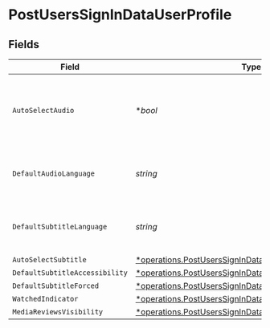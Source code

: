 # PostUsersSignInDataUserProfile


## Fields

| Field                                                                                                                                     | Type                                                                                                                                      | Required                                                                                                                                  | Description                                                                                                                               | Example                                                                                                                                   |
| ----------------------------------------------------------------------------------------------------------------------------------------- | ----------------------------------------------------------------------------------------------------------------------------------------- | ----------------------------------------------------------------------------------------------------------------------------------------- | ----------------------------------------------------------------------------------------------------------------------------------------- | ----------------------------------------------------------------------------------------------------------------------------------------- |
| `AutoSelectAudio`                                                                                                                         | **bool*                                                                                                                                   | :heavy_minus_sign:                                                                                                                        | If the account has automatically select audio and subtitle tracks enabled                                                                 | true                                                                                                                                      |
| `DefaultAudioLanguage`                                                                                                                    | *string*                                                                                                                                  | :heavy_check_mark:                                                                                                                        | The preferred audio language for the account                                                                                              | ja                                                                                                                                        |
| `DefaultSubtitleLanguage`                                                                                                                 | *string*                                                                                                                                  | :heavy_check_mark:                                                                                                                        | The preferred subtitle language for the account                                                                                           | en                                                                                                                                        |
| `AutoSelectSubtitle`                                                                                                                      | [*operations.PostUsersSignInDataAutoSelectSubtitle](../../models/operations/postuserssignindataautoselectsubtitle.md)                     | :heavy_minus_sign:                                                                                                                        | N/A                                                                                                                                       | 1                                                                                                                                         |
| `DefaultSubtitleAccessibility`                                                                                                            | [*operations.PostUsersSignInDataDefaultSubtitleAccessibility](../../models/operations/postuserssignindatadefaultsubtitleaccessibility.md) | :heavy_minus_sign:                                                                                                                        | N/A                                                                                                                                       | 1                                                                                                                                         |
| `DefaultSubtitleForced`                                                                                                                   | [*operations.PostUsersSignInDataDefaultSubtitleForced](../../models/operations/postuserssignindatadefaultsubtitleforced.md)               | :heavy_minus_sign:                                                                                                                        | N/A                                                                                                                                       | 1                                                                                                                                         |
| `WatchedIndicator`                                                                                                                        | [*operations.PostUsersSignInDataWatchedIndicator](../../models/operations/postuserssignindatawatchedindicator.md)                         | :heavy_minus_sign:                                                                                                                        | N/A                                                                                                                                       | 1                                                                                                                                         |
| `MediaReviewsVisibility`                                                                                                                  | [*operations.PostUsersSignInDataMediaReviewsVisibility](../../models/operations/postuserssignindatamediareviewsvisibility.md)             | :heavy_minus_sign:                                                                                                                        | N/A                                                                                                                                       | 1                                                                                                                                         |